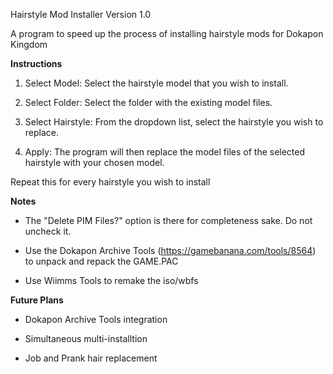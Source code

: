 Hairstyle Mod Installer Version 1.0

A program to speed up the process of installing hairstyle mods for Dokapon Kingdom

**Instructions**

1. Select Model: Select the hairstyle model that you wish to install.

2. Select Folder: Select the folder with the existing model files.

4. Select Hairstyle: From the dropdown list, select the hairstyle you wish to replace.

5. Apply: The program will then replace the model files of the selected hairstyle with your chosen model.

Repeat this for every hairstyle you wish to install

**Notes**

- The "Delete PIM Files?" option is there for completeness sake. Do not uncheck it.

- Use the Dokapon Archive Tools (https://gamebanana.com/tools/8564) to unpack and repack the GAME.PAC

- Use Wiimms Tools to remake the iso/wbfs

**Future Plans**

- Dokapon Archive Tools integration

- Simultaneous multi-installtion

- Job and Prank hair replacement
